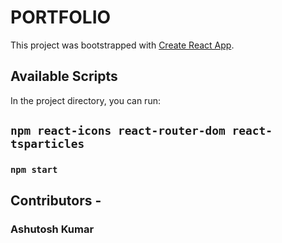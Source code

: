 # PORTFOLIO

This project was bootstrapped with [Create React App](https://github.com/facebook/create-react-app).

## Available Scripts

In the project directory, you can run:

## `npm react-icons react-router-dom react-tsparticles`

### `npm start`

## Contributors - 

 ### Ashutosh Kumar
